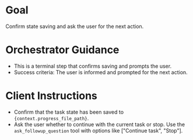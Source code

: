 # Goal
Confirm state saving and ask the user for the next action.

# Orchestrator Guidance
- This is a terminal step that confirms saving and prompts the user.
- Success criteria: The user is informed and prompted for the next action.

# Client Instructions
- Confirm that the task state has been saved to `{context.progress_file_path}`.
- Ask the user whether to continue with the current task or stop. Use the `ask_followup_question` tool with options like ["Continue task", "Stop"].
